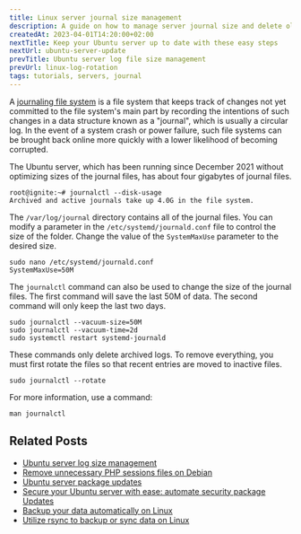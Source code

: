 ```yaml
---
title: Linux server journal size management
description: A guide on how to manage server journal size and delete old unnecessary files after a certain time or file size.
createdAt: 2023-04-01T14:20:00+02:00
nextTitle: Keep your Ubuntu server up to date with these easy steps
nextUrl: ubuntu-server-update
prevTitle: Ubuntu server log file size management
prevUrl: linux-log-rotation
tags: tutorials, servers, journal
---
```


A [journaling file system](https://en.wikipedia.org/wiki/Journaling_file_system) is a file system that keeps track of changes not yet committed to the file system's main part by recording the intentions of such changes in a data structure known as a "journal", which is usually a circular log. In the event of a system crash or power failure, such file systems can be brought back online more quickly with a lower likelihood of becoming corrupted.

The Ubuntu server, which has been running since December 2021 without optimizing sizes of the journal files, has about four gigabytes of journal files.

```shell
root@ignite:~# journalctl --disk-usage
Archived and active journals take up 4.0G in the file system.
```

The `/var/log/journal` directory contains all of the journal files. You can modify a parameter in the `/etc/systemd/journald.conf` file to control the size of the folder. Change the value of the `SystemMaxUse` parameter to the desired size.

```shell
sudo nano /etc/systemd/journald.conf
SystemMaxUse=50M
```

The `journalctl` command can also be used to change the size of the journal files. The first command will save the last 50M of data. The second command will only keep the last two days.


```shell
sudo journalctl --vacuum-size=50M
sudo journalctl --vacuum-time=2d
sudo systemctl restart systemd-journald
```

These commands only delete archived logs. To remove everything, you must first rotate the files so that recent entries are moved to inactive files.

```shell
sudo journalctl --rotate
```

For more information, use a command:

```shell
man journalctl
```

## Related Posts

- [Ubuntu server log size management](/blog/linux-log-rotation/)
- [Remove unnecessary PHP sessions files on Debian](/blog/setup-crontab-to-remove-php-session-files/)
- [Ubuntu server package updates](/blog/ubuntu-server-update/)
- [Secure your Ubuntu server with ease: automate security package Updates](/blog/ubuntu-server-automatic-security-updated/)
- [Backup your data automatically on Linux](/blog/backup-your-data-automatically-on-linux/)
- [Utilize rsync to backup or sync data on Linux](/blog/rsync/)
